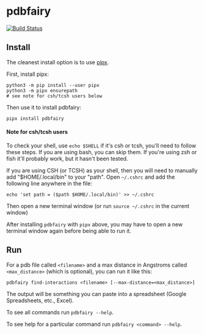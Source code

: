 # pdbfairy

[![Build Status](https://travis-ci.com/dannyroberts/pdbfairy.svg?branch=master)](https://travis-ci.com/dannyroberts/pdbfairy)

## Install
The cleanest install option is to use [pipx](https://pipxproject.github.io/pipx/).

First, install pipx:
```
python3 -m pip install --user pipx
python3 -m pipx ensurepath
# see note for csh/tcsh users below
```

Then use it to install pdbfairy:

```
pipx install pdbfairy
```

#### Note for csh/tcsh users

To check your shell, use `echo $SHELL` if it's csh or tcsh, you'll need to follow these steps. If you are using bash, you can skip them. If you're using zsh or fish it'll probably work, but it hasn't been tested.

If you are using CSH (or TCSH) as your shell, then you will need to manually add "$HOME/.local/bin" to your "path". Open `~/.cshrc` and add the following line anywhere in the file:

```
echo 'set path = ($path $HOME/.local/bin)' >> ~/.cshrc
```

Then open a new terminal window (or run `source ~/.cshrc` in the current window)

After installing `pdbfairy` with `pipx` above, you may have to open a new terminal window again before being able to run it.

## Run

For a pdb file called `<filename>` and a max distance in Angstroms called `<max_distance>` (which is optional), you can run it like this:

```
pdbfairy find-interactions <filename> [--max-distance=<max_distance>]
```

The output will be something you can paste into a spreadsheet (Google Spreadsheets, etc., Excel).

To see all commands run `pdbfairy --help`.

To see help for a particular command run `pdbfairy <command> --help`.
